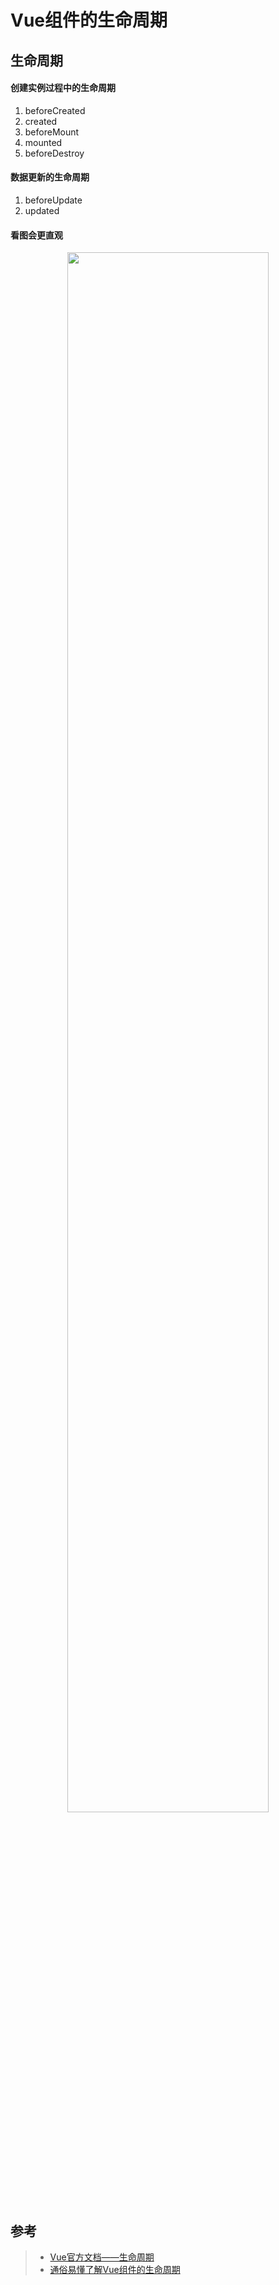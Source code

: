 # Vue组件的生命周期

## 生命周期

#### 创建实例过程中的生命周期

 1. beforeCreated
 2. created
 3. beforeMount
 4. mounted
 5. beforeDestroy
 
#### 数据更新的生命周期

 1. beforeUpdate
 2. updated 
 
#### 看图会更直观

<p align="center">
    <img width="80%" src="https://cn.vuejs.org/images/lifecycle.png">
</p>


## 参考

> * [Vue官方文档——生命周期](https://cn.vuejs.org/v2/guide/instance.html#%E7%94%9F%E5%91%BD%E5%91%A8%E6%9C%9F%E5%9B%BE%E7%A4%BA)
> * [通俗易懂了解Vue组件的生命周期](https://www.cnblogs.com/wangjiachen666/p/9497749.html)